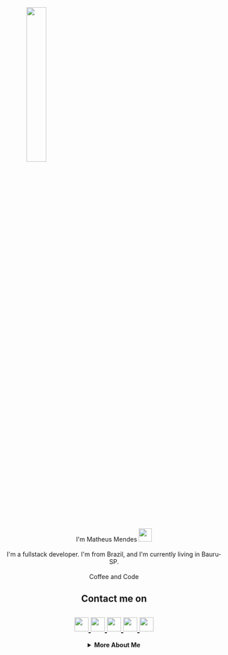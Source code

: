 <html>
   <body>
      <a align="middle" >
         <img src="https://github.com/rajput2107/rajput2107/blob/master/Assets/Developer.gif" width="30%">
      </a>
      <p align="center">
         I'm Matheus Mendes <img src="https://raw.githubusercontent.com/iampavangandhi/iampavangandhi/master/gifs/Hi.gif" width="30px">
         <br><br>
         I'm a fullstack developer. I'm from Brazil, and I'm currently living in Bauru-SP.
         <br><br>
         Coffee and Code
         <br>
      </p>
      <h2 align="center">Contact me on</h2>
      <h2 align="center">
         <a href="https://www.linkedin.com/in/matheusmendespp/">
         <img src="https://github.com/gauravghongde/social-icons/blob/master/PNG/Black/LinkedIN_black.png" width="32" height="32"/>
         </a>
         <a href="https://github.com/matheusmendesp">
         <img src="https://github.com/gauravghongde/social-icons/blob/master/PNG/Black/Github_black.png" width="32" height="32"/>
         </a>
         <a href="https://www.instagram.com/matheusmendespp">
         <img src="https://github.com/gauravghongde/social-icons/blob/master/PNG/Black/Instagram_black.png" width="32" height="32"/>
         </a>
         <a href="https://telegram.me/gsg7397">
         <img src="https://github.com/gauravghongde/social-icons/blob/master/PNG/Black/Telegram_black.png" width="32" height="32"/>
         </a>
         <a href="https://www.facebook.com/matheus.mendespedro">
         <img src="https://github.com/gauravghongde/social-icons/blob/master/PNG/Black/Facebook_black.png" width="32" height="32"/>
         </a>
      </h2>
      <details align="center">
         <summary><b>More About Me</b><br></summary>
            <div>
               <b>
                  <h3>My Stats</h3>
                  <a href="https://github.com/gauravghongde/github-readme-stats/actions">
                  <img alt="matheusmendesp's github stats" src="https://github-readme-stats-gaurav.vercel.app/api?username=matheusmendesp&show_icons=true&title_color=4078c0&icon_color=6cc644&text_color=333&bg_color=f5f5f5"/>
                  </a>
                  <h3>Recently I'm coding in...</h3>
                  <a href="https://codestats.net/users/matheusmendesp">
                  <img src="https://github-readme-stats.vercel.app/api/top-langs/?username=matheusmendesp&layout=compact" alt="Most Used Languages" />
                  </a>
                  <h3>My latest projects</h3>
                  <a href="https://github.com/johnatanbrayan/financeiro">
                  <img align="middle" src="https://github-readme-stats.vercel.app/api/pin/?username=johnatanbrayan&repo=financeiro" alt="financeiro" />
                  </a>
                  <a href="https://github.com/johnatanbrayan/ECommerce">
                  <img align="middle" src="https://github-readme-stats.vercel.app/api/pin/?username=johnatanbrayan&repo=ECommerce" alt="ECommerce" />
                  </a>
               </b>
            </div>
      </details>
   </body>
</html>

